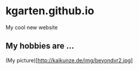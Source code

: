 # kgarten.github.io
My cool new website

## My hobbies are ...

(My picture)[http://kaikunze.de/img/beyondvr2.jpg]


